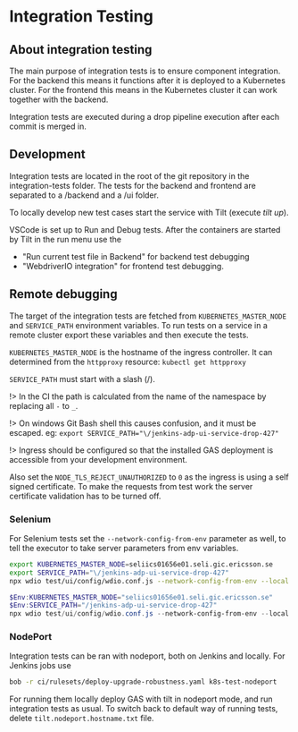 # Integration Testing

## About integration testing

The main purpose of integration tests is to ensure component integration. For the backend this
means it functions after it is deployed to a Kubernetes cluster. For the frontend this means
in the Kubernetes cluster it can work together with the backend.

Integration tests are executed during a drop pipeline execution after each commit is merged in.

## Development

Integration tests are located in the root of the git repository in the integration-tests folder.
The tests for the backend and frontend are separated to a /backend and a /ui folder.

To locally develop new test cases start the service with Tilt (execute _tilt up_).

VSCode is set up to Run and Debug tests. After the containers are started by Tilt in the run menu
use the

- "Run current test file in Backend" for backend test debugging
- "WebdriverIO integration" for frontend test debugging.

## Remote debugging

The target of the integration tests are fetched from `KUBERNETES_MASTER_NODE` and `SERVICE_PATH`
environment variables. To run tests on a service in a remote cluster export these variables and
then execute the tests.

`KUBERNETES_MASTER_NODE` is the hostname of the ingress controller. It can determined from the
`httpproxy` resource: `kubectl get httpproxy`

`SERVICE_PATH` must start with a slash (/).

!> In the CI the path is calculated from the name of the namespace by replacing all `-` to `_`.

!> On windows Git Bash shell this causes confusion, and it must be escaped.
eg: `export SERVICE_PATH="\/jenkins-adp-ui-service-drop-427"`

!> Ingress should be configured so that the installed GAS deployment is accessible from your
development environment.

Also set the `NODE_TLS_REJECT_UNAUTHORIZED` to `0` as the ingress is using a self signed certificate.
To make the requests from test work the server certificate validation has to be turned off.

### Selenium

For Selenium tests set the `--network-config-from-env` parameter as well,
to tell the executor to take server parameters from env variables.

```bash
export KUBERNETES_MASTER_NODE=seliics01656e01.seli.gic.ericsson.se
export SERVICE_PATH="\/jenkins-adp-ui-service-drop-427"
npx wdio test/ui/config/wdio.conf.js --network-config-from-env --local
```

```powershell
$Env:KUBERNETES_MASTER_NODE="seliics01656e01.seli.gic.ericsson.se"
$Env:SERVICE_PATH="/jenkins-adp-ui-service-drop-427"
npx wdio test/ui/config/wdio.conf.js --network-config-from-env --local
```

### NodePort

Integration tests can be ran with nodeport, both on Jenkins and locally.
For Jenkins jobs use

```bash
bob -r ci/rulesets/deploy-upgrade-robustness.yaml k8s-test-nodeport
```

For running them locally deploy GAS with tilt in nodeport mode, and run integration tests as usual.
To switch back to default way of running tests, delete `tilt.nodeport.hostname.txt` file.
